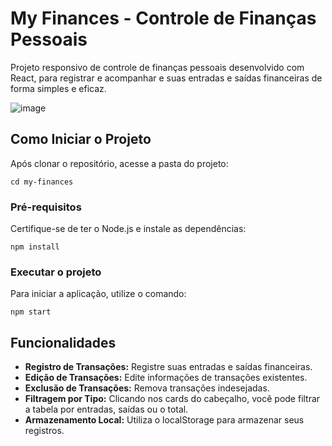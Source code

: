 # My Finances - Controle de Finanças Pessoais

Projeto responsivo de controle de finanças pessoais desenvolvido com React, para registrar e acompanhar e suas entradas e saídas financeiras de forma simples e eficaz.

![image](https://github.com/oliveiratales/my-finances-react/assets/118945743/64ae2e03-ebd2-437a-8de8-ead2a7d1978f)

## Como Iniciar o Projeto

Após clonar o repositório, acesse a pasta do projeto:

``cd my-finances``

### Pré-requisitos

Certifique-se de ter o Node.js e instale as dependências:

``npm install``

### Executar o projeto

Para iniciar a aplicação, utilize o comando:

``npm start``

## Funcionalidades

- **Registro de Transações:** Registre suas entradas e saídas financeiras.
- **Edição de Transações:** Edite informações de transações existentes.
- **Exclusão de Transações:** Remova transações indesejadas.
- **Filtragem por Tipo:** Clicando nos cards do cabeçalho, você pode filtrar a tabela por entradas, saídas ou o total.
- **Armazenamento Local:** Utiliza o localStorage para armazenar seus registros.

